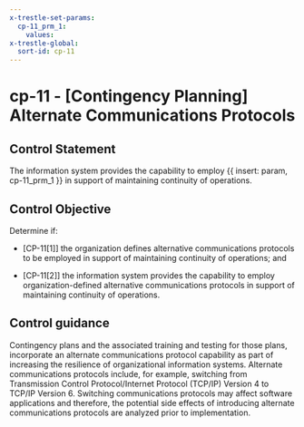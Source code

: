 ```yaml
---
x-trestle-set-params:
  cp-11_prm_1:
    values:
x-trestle-global:
  sort-id: cp-11
---
```


# cp-11 - \[Contingency Planning\] Alternate Communications Protocols

## Control Statement

The information system provides the capability to employ {{ insert: param, cp-11_prm_1 }} in support of maintaining continuity of operations.

## Control Objective

Determine if:

- \[CP-11[1]\] the organization defines alternative communications protocols to be employed in support of maintaining continuity of operations; and

- \[CP-11[2]\] the information system provides the capability to employ organization-defined alternative communications protocols in support of maintaining continuity of operations.

## Control guidance

Contingency plans and the associated training and testing for those plans, incorporate an alternate communications protocol capability as part of increasing the resilience of organizational information systems. Alternate communications protocols include, for example, switching from Transmission Control Protocol/Internet Protocol (TCP/IP) Version 4 to TCP/IP Version 6. Switching communications protocols may affect software applications and therefore, the potential side effects of introducing alternate communications protocols are analyzed prior to implementation.
